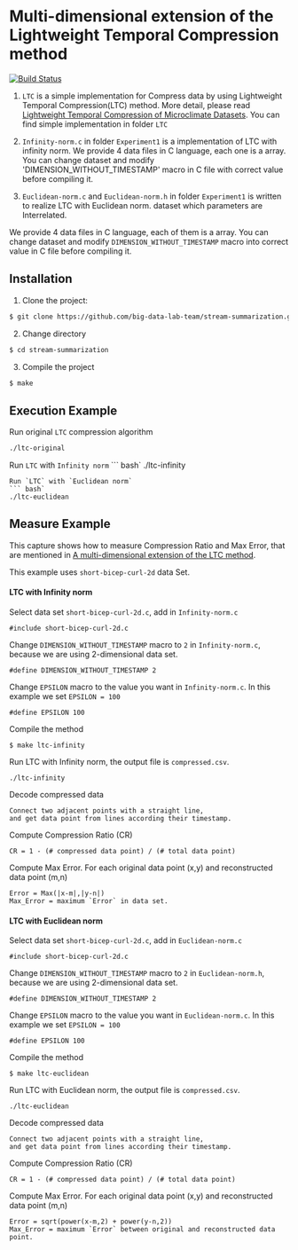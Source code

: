 # Multi-dimensional extension of the Lightweight Temporal Compression method

[![Build Status](https://travis-ci.org/big-data-lab-team/stream-summarization.svg?branch=master)](https://travis-ci.org/big-data-lab-team/stream-summarization)

1. `LTC` is a simple implementation for Compress data by using Lightweight Temporal Compression(LTC) method.
More detail, please read [Lightweight Temporal Compression of Microclimate Datasets](https://escholarship.org/uc/item/6zg2n1rh).
You can find simple implementation in folder `LTC`

4. `Infinity-norm.c` in folder `Experiment1` is a implementation of LTC with infinity norm. We provide 4 data files in C language, each one is a array. You can change dataset and modify 'DIMENSION_WITHOUT_TIMESTAMP' macro in C file with correct value before compiling it.

5. `Euclidean-norm.c` and `Euclidean-norm.h` in folder `Experiment1` is written to realize LTC with Euclidean norm. dataset which parameters are Interrelated.

We provide 4 data files in C language, each of them is a array. You can change dataset and modify `DIMENSION_WITHOUT_TIMESTAMP` macro into correct value in C file before compiling it.

## Installation

1. Clone the project:
``` bash
$ git clone https://github.com/big-data-lab-team/stream-summarization.git
```

2. Change directory
``` bash
$ cd stream-summarization
```
3. Compile the project
``` bash
$ make
```

## Execution Example

Run original `LTC` compression algorithm
```bash
./ltc-original
```
Run `LTC` with `Infinity norm`
``` bash`
./ltc-infinity
```
Run `LTC` with `Euclidean norm`
``` bash`
./ltc-euclidean
```

## Measure Example
This capture shows how to measure Compression Ratio and Max Error, that are mentioned in [A multi-dimensional extension of the LTC method](https://github.com/big-data-lab-team/paper-multidimensional-ltc.git).

This example uses `short-bicep-curl-2d` data Set.

#### LTC with Infinity norm
Select data set `short-bicep-curl-2d.c`, add in `Infinity-norm.c`
```
#include short-bicep-curl-2d.c
```
Change `DIMENSION_WITHOUT_TIMESTAMP` macro to `2` in `Infinity-norm.c`, because we are using 2-dimensional data set.
```
#define DIMENSION_WITHOUT_TIMESTAMP 2
```
Change `EPSILON` macro to the value you want in `Infinity-norm.c`.
In this example we set `EPSILON = 100`
```
#define EPSILON 100
```
Compile the method
```
$ make ltc-infinity
```
Run LTC with Infinity norm, the output file is `compressed.csv`.
```
./ltc-infinity
```
Decode compressed data
```
Connect two adjacent points with a straight line,
and get data point from lines according their timestamp.
```
Compute Compression Ratio (CR)
```
CR = 1 - (# compressed data point) / (# total data point)
```
Compute Max Error. For each original data point (x,y) and reconstructed data point (m,n)
```
Error = Max(|x-m|,|y-n|)
Max_Error = maximum `Error` in data set.
```
#### LTC with Euclidean norm
Select data set `short-bicep-curl-2d.c`, add in `Euclidean-norm.c`
```
#include short-bicep-curl-2d.c
```
Change `DIMENSION_WITHOUT_TIMESTAMP` macro to `2` in `Euclidean-norm.h`, because we are using 2-dimensional data set.
```
#define DIMENSION_WITHOUT_TIMESTAMP 2
```
Change `EPSILON` macro to the value you want in `Euclidean-norm.c`.
In this example we set `EPSILON = 100`
```
#define EPSILON 100
```
Compile the method
```
$ make ltc-euclidean
```
Run LTC with Euclidean norm, the output file is `compressed.csv`.
```
./ltc-euclidean
```
Decode compressed data
```
Connect two adjacent points with a straight line,
and get data point from lines according their timestamp.
```
Compute Compression Ratio (CR)
```
CR = 1 - (# compressed data point) / (# total data point)
```
Compute Max Error. For each original data point (x,y) and reconstructed data point (m,n)
```
Error = sqrt(power(x-m,2) + power(y-n,2))
Max_Error = maximum `Error` between original and reconstructed data point.
```
